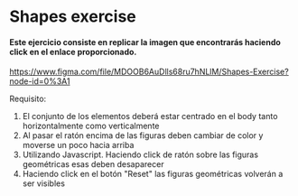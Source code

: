 # Shapes exercise
#### Este ejercicio consiste en replicar la imagen que encontrarás haciendo click en el enlace proporcionado.

https://www.figma.com/file/MDOOB6AuDlls68ru7hNLlM/Shapes-Exercise?node-id=0%3A1 

Requisito:
1. El conjunto de los elementos deberá estar centrado en el body tanto horizontalmente como verticalmente
2. Al pasar el ratón encima de las figuras deben cambiar de color y moverse un poco hacia arriba
3. Utilizando Javascript. Haciendo click de ratón sobre las figuras geométricas esas deben desaparecer
4. Haciendo click en el botón "Reset" las figuras geométricas volverán a ser visibles